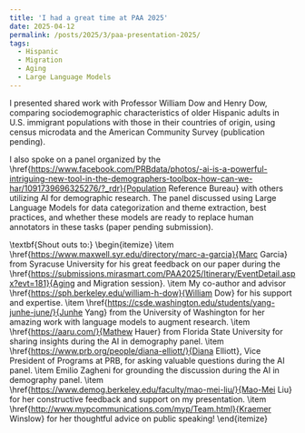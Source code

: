 ```yaml
---
title: 'I had a great time at PAA 2025'
date: 2025-04-12
permalink: /posts/2025/3/paa-presentation-2025/
tags:
  - Hispanic
  - Migration
  - Aging
  - Large Language Models
---
```


I presented shared work with Professor William Dow and Henry Dow, comparing sociodemographic characteristics of older Hispanic adults in U.S. immigrant populations with those in their countries of origin, using census microdata and the American Community Survey (publication pending).

I also spoke on a panel organized by the \href{https://www.facebook.com/PRBdata/photos/-ai-is-a-powerful-intriguing-new-tool-in-the-demographers-toolbox-how-can-we-har/1091739696325276/?_rdr}{Population Reference Bureau} with others utilizing AI for demographic research. The panel discussed using Large Language Models for data categorization and theme extraction, best practices, and whether these models are ready to replace human annotators in these tasks (paper pending submission).

\textbf{Shout outs to:}
\begin{itemize}
    \item \href{https://www.maxwell.syr.edu/directory/marc-a-garcia}{Marc Garcia} from Syracuse University for his great feedback on our paper during the \href{https://submissions.mirasmart.com/PAA2025/Itinerary/EventDetail.aspx?evt=181}{Aging and Migration session}.
    \item My co-author and advisor \href{https://sph.berkeley.edu/william-h-dow}{William Dow} for his support and expertise.
    \item \href{https://csde.washington.edu/students/yang-junhe-june/}{Junhe Yang} from the University of Washington for her amazing work with language models to augment research.
    \item \href{https://aaru.com/}{Mathew Hauer} from Florida State University for sharing insights during the AI in demography panel.
    \item \href{https://www.prb.org/people/diana-elliott/}{Diana Elliott}, Vice President of Programs at PRB, for asking valuable questions during the AI panel.
    \item Emilio Zagheni for grounding the discussion during the AI in demography panel.
    \item \href{https://www.demog.berkeley.edu/faculty/mao-mei-liu/}{Mao-Mei Liu} for her constructive feedback and support on my presentation.
    \item \href{http://www.mypcommunications.com/myp/Team.html}{Kraemer Winslow} for her thoughtful advice on public speaking!
\end{itemize}
